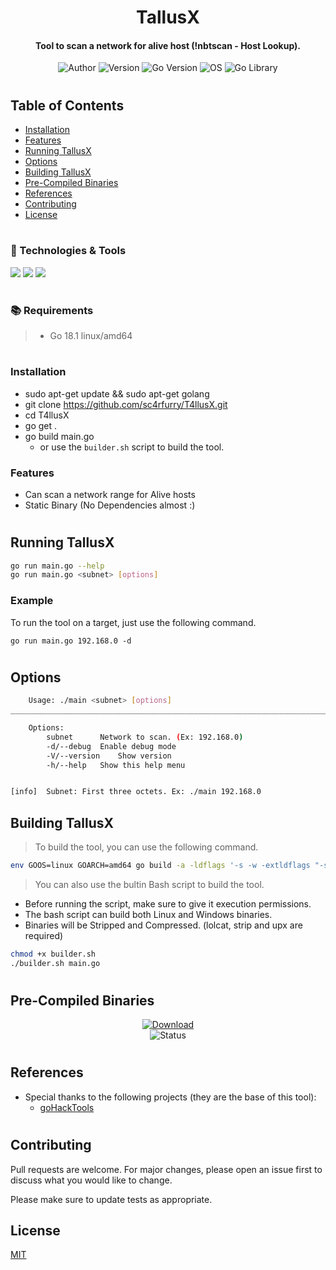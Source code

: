 <h1 align="center">
  TallusX
</h1>

<h4 align="center">Tool to scan a network for alive host (!nbtscan - Host Lookup).</h4>
<div style="text-align:center">
    <div style="align:center">
    <img src="https://img.shields.io/badge/Author-sc4rfurry-informational?style=flat-square&logo=github&logoColor=white&color=5194f0&bgcolor=110d17" alt="Author">
    <img src="https://img.shields.io/badge/Version-1.0.0-informational?style=flat-square&logo=github&logoColor=white&color=5194f0&bgcolor=110d17" alt="Version">
    <img src="https://img.shields.io/badge/Go_Version-1.18.1-informational?style=flat-square&logo=Go&logoColor=cyan&color=5194f0&bgcolor=110d17" alt="Go Version">
    <img src="https://img.shields.io/badge/OS-Linux-informational?style=flat-square&logo=ubuntu&logoColor=green&color=5194f0&bgcolor=110d17" alt="OS">
    <img src="https://img.shields.io/badge/Go_Library-wafme0w-informational?style=flat-square&logo=Go&logoColor=cyan&color=5194f0&bgcolor=110d17" alt="Go Library">
    </div>
</div>

#

## Table of Contents

- [Installation](#installation)
- [Features](#features)
- [Running TallusX](#running-tallusx)
- [Options](#options)
- [Building TallusX](#building-tallusx)
- [Pre-Compiled Binaries](#pre-compiled-binaries)
- [References](#references)
- [Contributing](#contributing)
- [License](#license)


#

### 🔧 Technologies & Tools

![](https://img.shields.io/badge/Editor-VS_Code-informational?style=flat-square&logo=visual-studio&logoColor=blue&color=5194f0)
![](https://img.shields.io/badge/Language-Go-informational?style=flat-square&logo=Go&logoColor=cyan&color=5194f0&bgcolor=110d17)
![](https://img.shields.io/badge/Go_Version-1.18.1-informational?style=flat-square&logo=Go&logoColor=cyan&color=5194f0&bgcolor=110d17)

#

### 📚 Requirements
> - Go 18.1 linux/amd64

#
### Installation

- sudo apt-get update && sudo apt-get golang
- git clone https://github.com/sc4rfurry/T4llusX.git
- cd T4llusX
- go get .
- go build main.go
    - or use the `builder.sh` script to build the tool.


### Features

- Can scan a network range for Alive hosts
- Static Binary (No Dependencies almost :)
#

## Running TallusX
```sh
go run main.go --help
go run main.go <subnet> [options]
```


### Example

To run the tool on a target, just use the following command.

```console
go run main.go 192.168.0 -d
```
#

## Options
```sh
	Usage: ./main <subnet> [options]
__________________________________________________________________________________

	Options: 
		subnet 		Network to scan. (Ex: 192.168.0)
		-d/--debug 	Enable debug mode
		-V/--version 	Show version
		-h/--help 	Show this help menu


[info]  Subnet: First three octets. Ex: ./main 192.168.0
```

## Building TallusX
> To build the tool, you can use the following command.
```sh
env GOOS=linux GOARCH=amd64 go build -a -ldflags '-s -w -extldflags "-static"' -o TallusX main.go
```

> You can also use the bultin Bash script to build the tool.

- Before running the script, make sure to give it execution permissions.
- The bash script can build both Linux and Windows binaries.
- Binaries will be Stripped and Compressed. (lolcat, strip and upx are required)
```sh
chmod +x builder.sh
./builder.sh main.go
```
#
## Pre-Compiled Binaries
<div>
<div style="text-align:center">
    <a href="https://github.com/sc4rfurry/T4llusX/releases/tag/v1.0.0">
    <img src="https://img.shields.io/badge/Download-v1.0.0-informational?style=flat-square&logo=github&logoColor=white&color=5194f0&bgcolor=110d17" alt="Download">
    </a>
<div style="text-align:center">
    <img src="https://img.shields.io/badge/Status-Active-informational?style=flat-square&logo=github&logoColor=white&color=5194f0&bgcolor=110d17" alt="Status">
</div>
</div>
</div>

#

## References
* Special thanks to the following projects (they are the base of this tool):
    - [goHackTools](https://github.com/dreddsa5dies/goHackTools)

#

## Contributing
Pull requests are welcome. For major changes, please open an issue first to discuss what you would like to change.

Please make sure to update tests as appropriate.

## License
[MIT](https://choosealicense.com/licenses/mit/)

[def]: https://img.shields.io/badge/OS-Linux-informational?style=flat-square&logo=ubuntu&logoColor=green&color=5194f0&bgcolor=110d17